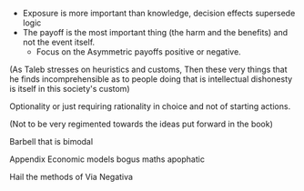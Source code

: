 - Exposure is more important than knowledge, decision effects supersede logic
- The payoff is the most important thing (the harm and the benefits) and not the event itself.
	- Focus on the Asymmetric payoffs positive or negative.


(As Taleb stresses on heuristics and customs, Then these very things that he finds incomprehensible as to people doing that is intellectual dishonesty is itself in this society's custom)

Optionality or just requiring rationality in choice and not of starting actions.


(Not to be very regimented towards the ideas put forward in the book)


Barbell that is bimodal

Appendix Economic models bogus maths
apophatic

Hail the methods of Via Negativa
